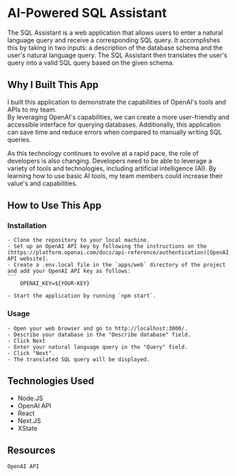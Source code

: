 # AI-Powered SQL Assistant

The SQL Assistant is a web application that allows users to enter a natural language query and receive a corresponding SQL query. It accomplishes this by taking in two inputs: a description of the database schema and the user's natural language query. The SQL Assistant then translates the user's query into a valid SQL query based on the given schema.


## Why I Built This App

I built this application to demonstrate the capabilities of OpenAI's tools and APIs to my team.  
By leveraging OpenAI's capabilities, we can create a more user-friendly and accessible interface for querying databases. Additionally, this application can save time and reduce errors when compared to manually writing SQL queries.

As this technology continues to evolve at a rapid pace, the role of developers is also changing. Developers need to be able to leverage a variety of tools and technologies, including artificial intelligence (AI). By learning how to use basic AI tools, my team members could increase their value's and capabilities.


## How to Use This App
### Installation
    - Clone the repository to your local machine.
    - Set up an OpenAI API key by following the instructions on the (https://platform.openai.com/docs/api-reference/authentication)[OpenAI API website].
    - Create a .env.local file in the `apps/web` directory of the project and add your OpenAI API key as follows:
    ```
        OPENAI_KEY=${YOUR-KEY}
    
    - Start the application by running `npm start`.

### Usage
    - Open your web browser and go to http://localhost:3000/.
    - Describe your database in the "Describe database" field.
    - Click Next
    - Enter your natural language query in the "Query" field.
    - Click "Next".
    - The translated SQL query will be displayed.

## Technologies Used
- Node.JS
- OpenAI API
- React
- Next.JS
- XState

## Resources
    OpenAI API
